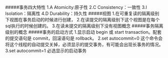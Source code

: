 #####事务四大特性
    1.A
        Atomicity:原子性
    2.C
        Consistency：一致性
    3.I
        Isolation：隔离性
    4.D
        Durability：持久性
#####视图
    1.在可重复读的隔离级别下视图在事务启动的时候进行创建，
    2.在读提交的隔离级别下这个视图是在每个sql执行的时候创建的。
    3.在读未提交的隔离级别下没有视图概念
#####事务隔离级别的概念
#####事务的启动方式
    1.显示启动
        begin 或 start transaction。配套的提交语句是 commit，回滚语句是 rollback。
    2.set autocommit=0
        这个命令会将这个线程的自动提交关掉，必须显示的提交事务，有可能会出现长事务的情况。
    3.set autocommit=1
        必选显示的启动事务

     
            